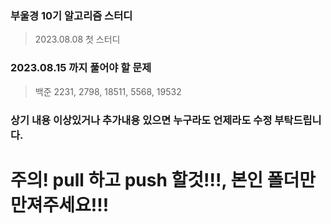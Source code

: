 ### 부울경 10기 알고리즘 스터디
> 2023.08.08 첫 스터디

### 2023.08.15 까지 풀어야 할 문제
>  백준 2231, 2798, 18511, 5568, 19532

### 상기 내용 이상있거나 추가내용 있으면 누구라도 언제라도 수정 부탁드립니다.

# 주의! pull 하고 push 할것!!!, 본인 폴더만 만져주세요!!!